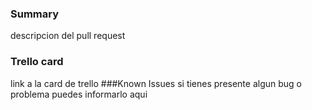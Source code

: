 ### Summary
descripcion del pull request
### Trello card
link a la card de trello
###Known Issues
si tienes presente algun bug o problema puedes informarlo aqui
